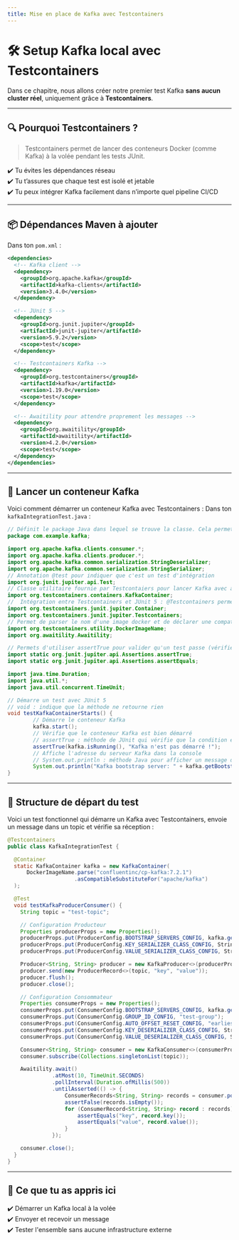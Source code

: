 ```yaml
---
title: Mise en place de Kafka avec Testcontainers
---
```


# 🛠️ Setup Kafka local avec Testcontainers

Dans ce chapitre, nous allons créer notre premier test Kafka **sans aucun cluster réel**, uniquement grâce à **Testcontainers**.

---

## 🔍 Pourquoi Testcontainers ?

> Testcontainers permet de lancer des conteneurs Docker (comme Kafka) à la volée pendant les tests JUnit.

✔️ Tu évites les dépendances réseau  
✔️ Tu t’assures que chaque test est isolé et jetable  
✔️ Tu peux intégrer Kafka facilement dans n’importe quel pipeline CI/CD

---

## 📦 Dépendances Maven à ajouter

Dans ton `pom.xml` :

```xml
<dependencies>
  <!-- Kafka client -->
  <dependency>
    <groupId>org.apache.kafka</groupId>
    <artifactId>kafka-clients</artifactId>
    <version>3.4.0</version>
  </dependency>

  <!-- JUnit 5 -->
  <dependency>
    <groupId>org.junit.jupiter</groupId>
    <artifactId>junit-jupiter</artifactId>
    <version>5.9.2</version>
    <scope>test</scope>
  </dependency>

  <!-- Testcontainers Kafka -->
  <dependency>
    <groupId>org.testcontainers</groupId>
    <artifactId>kafka</artifactId>
    <version>1.19.0</version>
    <scope>test</scope>
  </dependency>

  <!-- Awaitility pour attendre proprement les messages -->
  <dependency>
    <groupId>org.awaitility</groupId>
    <artifactId>awaitility</artifactId>
    <version>4.2.0</version>
    <scope>test</scope>
  </dependency>
</dependencies>
```
---

## 🐳 Lancer un conteneur Kafka

Voici comment démarrer un conteneur Kafka avec Testcontainers : 
Dans ton `kafkaIntegrationTest.java` :

```java
// Définit le package Java dans lequel se trouve la classe. Cela permet d'organiser les classes de manière logique.
package com.example.kafka;

import org.apache.kafka.clients.consumer.*;
import org.apache.kafka.clients.producer.*;
import org.apache.kafka.common.serialization.StringDeserializer;
import org.apache.kafka.common.serialization.StringSerializer;
// Annotation @test pour indiquer que c'est un test d'intégration 
import org.junit.jupiter.api.Test;
// Classe utilitaire fournie par Testcontaiers pour lancer Kafka avec avec une conf prête à l'emploi
import org.testcontainers.containers.KafkaContainer;
//  Intégration entre Testcontainers et JUnit 5 : @Testcontainers permet de gérer automatiquement le cycle de vie des conteneurs marqués @Container.
import org.testcontainers.junit.jupiter.Container;
import org.testcontainers.junit.jupiter.Testcontainers;
// Permet de parser le nom d'une image docker et de déclarer une compatibilité entre images
import org.testcontainers.utility.DockerImageName;
import org.awaitility.Awaitility;

// Permets d'utiliser assertTrue pour valider qu'un test passe (vérifie ici que le conteneur kafka ets bien lancé)
import static org.junit.jupiter.api.Assertions.assertTrue;
import static org.junit.jupiter.api.Assertions.assertEquals;

import java.time.Duration;
import java.util.*;
import java.util.concurrent.TimeUnit;

// Démarre un test avec JUnit 5
// void : indique que la méthode ne retourne rien
void testKafkaContainerStarts() {
        // Démarre le conteneur Kafka
        kafka.start();
        // Vérifie que le conteneur Kafka est bien démarré
        // assertTrue : méthode de JUnit qui vérifie que la condition est vraie
        assertTrue(kafka.isRunning(), "Kafka n'est pas démarré !");
        // Affiche l'adresse du serveur Kafka dans la console 
        // System.out.println : méthode Java pour afficher un message dans la console
        System.out.println("Kafka bootstrap server: " + kafka.getBootstrapServers());
}
```

---
## 🔬 Structure de départ du test
Voici un test fonctionnel qui démarre un Kafka avec Testcontainers, envoie un message dans un topic et vérifie sa réception :

```java
@Testcontainers
public class KafkaIntegrationTest {

  @Container
  static KafkaContainer kafka = new KafkaContainer(
      DockerImageName.parse("confluentinc/cp-kafka:7.2.1")
                     .asCompatibleSubstituteFor("apache/kafka")
  );

  @Test
  void testKafkaProducerConsumer() {
    String topic = "test-topic";

    // Configuration Producteur
    Properties producerProps = new Properties();
    producerProps.put(ProducerConfig.BOOTSTRAP_SERVERS_CONFIG, kafka.getBootstrapServers());
    producerProps.put(ProducerConfig.KEY_SERIALIZER_CLASS_CONFIG, StringSerializer.class.getName());
    producerProps.put(ProducerConfig.VALUE_SERIALIZER_CLASS_CONFIG, StringSerializer.class.getName());

    Producer<String, String> producer = new KafkaProducer<>(producerProps);
    producer.send(new ProducerRecord<>(topic, "key", "value"));
    producer.flush();
    producer.close();

    // Configuration Consommateur
    Properties consumerProps = new Properties();
    consumerProps.put(ConsumerConfig.BOOTSTRAP_SERVERS_CONFIG, kafka.getBootstrapServers());
    consumerProps.put(ConsumerConfig.GROUP_ID_CONFIG, "test-group");
    consumerProps.put(ConsumerConfig.AUTO_OFFSET_RESET_CONFIG, "earliest");
    consumerProps.put(ConsumerConfig.KEY_DESERIALIZER_CLASS_CONFIG, StringDeserializer.class.getName());
    consumerProps.put(ConsumerConfig.VALUE_DESERIALIZER_CLASS_CONFIG, StringDeserializer.class.getName());

    Consumer<String, String> consumer = new KafkaConsumer<>(consumerProps);
    consumer.subscribe(Collections.singletonList(topic));

    Awaitility.await()
              .atMost(10, TimeUnit.SECONDS)
              .pollInterval(Duration.ofMillis(500))
              .untilAsserted(() -> {
                  ConsumerRecords<String, String> records = consumer.poll(Duration.ofMillis(100));
                  assertFalse(records.isEmpty());
                  for (ConsumerRecord<String, String> record : records) {
                      assertEquals("key", record.key());
                      assertEquals("value", record.value());
                  }
              });

    consumer.close();
  }
}
```
---
## 📌 Ce que tu as appris ici

✔️ Démarrer un Kafka local à la volée   
✔️ Envoyer et recevoir un message      
✔️ Tester l'ensemble sans aucune infrastructure externe 








